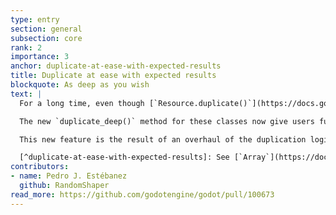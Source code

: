 ```yaml
---
type: entry
section: general
subsection: core
rank: 2
importance: 3
anchor: duplicate-at-ease-with-expected-results
title: Duplicate at ease with expected results
blockquote: As deep as you wish
text: |
  For a long time, even though [`Resource.duplicate()`](https://docs.godotengine.org/en/4.5/classes/class_resource.html#class-resource-method-duplicate) has a `deep` parameter, people realized that setting it to `true` doesn’t always perform in a reliable and predictable way. [Notably](https://github.com/godotengine/godot/issues/74918), it does not duplicate subresources stored inside `Array` or `Dictionary` properties. The same thing was said for [`Array.duplicate()`](https://docs.godotengine.org/en/4.5/classes/class_array.html#class-array-method-duplicate) and [`Dictionary.duplicate()`](https://docs.godotengine.org/en/4.5/classes/class_dictionary.html#class-dictionary-method-duplicate).

  The new `duplicate_deep()` method for these classes now give users full control over what gets duplicated or not.

  This new feature is the result of an overhaul of the duplication logic for arrays, dictionaries, and resources. For developers, we made sure to keep what was working and consistent intact. If you need more details, feel free to consult our new exhaustive documentation about the duplication specification.[^duplicate-at-ease-with-expected-results]

  [^duplicate-at-ease-with-expected-results]: See [`Array`](https://docs.godotengine.org/en/latest/classes/class_array.html#class-array-method-duplicate), [`Dictionary`](https://docs.godotengine.org/en/latest/classes/class_dictionary.html#class-dictionary-method-duplicate), and [`Resource`](https://docs.godotengine.org/en/latest/classes/class_resource.html#class-resource-method-duplicate) API documentation.
contributors:
- name: Pedro J. Estébanez
  github: RandomShaper
read_more: https://github.com/godotengine/godot/pull/100673
---
```


